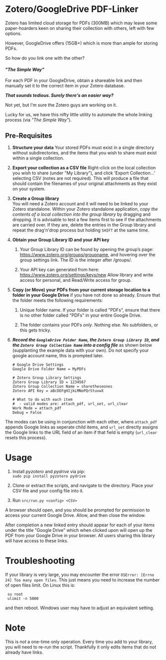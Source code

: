 # **Zotero/GoogleDrive PDF-Linker** #

Zotero has limited cloud storage for PDFs (300MB) which may leave some paper-hoarders keen on sharing their  collection with others, left with few options.

However, GoogleDrive offers (15GB+) which is more than ample for storing PDFs.

So how do you link one with the other?

#### ***"The Simple Way"***
For each PDF in your GoogleDrive, obtain a shareable link and then manually set it to the correct item in your Zotero database. 

***That sounds tedious. Surely there's an easier way?***

Not yet, but I'm sure the Zotero guys are working on it.

Lucky for us, we have this nifty little utility to automate the whole linking process (via *"The Simple Way"*).

## Pre-Requisites 

 1. **Structure your data**
 Your stored PDFs must exist in a single directory without subdirectories, and the items that you wish to share must exist within a single collection. 

 2. **Export your collection as a CSV file**
 Right-click on the local collection you wish to share (under "My Library"), and click 'Export Collection...' selecting CSV (notes are not required). 
This will produce a file that should  contain the filenames of your original attachments as they exist on your system.

 3. **Create a Group library**  
 You will need a Zotero account and it will need to be linked to your Zotero standalone. Within your Zotero standalone application, *copy the contents of a local collection into the group library* by dragging and dropping. It is advisable to test a few items first to see if the attachments are carried over. If they are, delete the entries in the Group library and repeat the drag'n'drop process but holding `SHIFT` at the same time.

 3. **Obtain your Group Library ID and your API key**  

      1. Your Group Library ID can be found by opening the group’s page: https://www.zotero.org/groups/groupname, and hovering over the group settings link. The ID is the integer after /groups/.

      2. Your API key can generated from here: https://www.zotero.org/settings/keys/new
	     Allow library and write access for personal, and Read/Write access for group.
 
 
 4. **Copy (or Move) your PDFs from your current storage location to a folder in your Google Drive** if you have not done so already. Ensure that the folder meets the following requirements:

       1. Unique folder name. If your folder is called "PDFs", ensure that there is no other folder called "PDFs" in your entire Google Drive.

       2. The folder contains your PDFs *only*. Nothing else. No subfolders, or this gets tricky.

 5. ***Record the `GoogleDrive Folder Name`, the `Zotero Group Library ID`, and the `Zotero Group Collection Name` into a config file*** as shown below (supplanting the example data with your own). Do not specify your google account name, this is prompted later.

        # Google Drive Settings
        Google Drive Folder Name = MyPDFs
        
        # Zotero Group Library Settings
        Zotero Group Library ID = 1234567
        Zotero Group Collection Name = sharetheseones
        Zotero API Key = aBcDEFgHIjkLMNoPQrStuvwX

        # What to do with each item
        #  - valid modes are: attach_pdf, url_set, url_clear
        Work Mode = attach_pdf
        Debug = False

The modes can be using in conjunction with each other, where `attach_pdf` appends Google links as seperate child items, and `url_set` directly assigns the Google links to the URL field of an item if that field is empty (`url_clear` resets this process).
 

# Usage #

 1. Install *pyzotero* and *pydrive* via pip:  
        `sudo pip install pyzotero pydrive`

 2. Clone or extract the scripts, and navigate to the directory.  Place your CSV file and your config file into it.
 
 3. Run `src/run.py <config> <CSV>`

A browser should open, and you should be prompted for permission to access your current Google Drive. Allow, and then close the window.

After completion a new linked entry should appear for each of your items under the title "Google Drive" which when clicked upon will open up the PDF from your Google Drive in your browser. All users sharing this library will have access to these links.


# Troubleshooting #

If your library is very large, you may encounter the error `OSError: [Errno 24] Too many open files`. This just means you need to increase the number of open files limit. On Linux this is:

     su root
     ulimit -n 5000

  and then reboot. Windows user may have to adjust an equivalent setting.


# Note #

This is *not* a one-time only operation. Every time you add to your library, you will need to re-run the script. Thankfully it only edits items that do not already have links.
